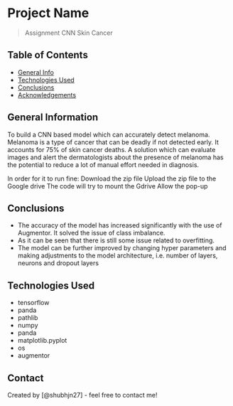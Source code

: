 # Project Name
> Assignment CNN Skin Cancer


## Table of Contents
* [General Info](#general-information)
* [Technologies Used](#technologies-used)
* [Conclusions](#conclusions)
* [Acknowledgements](#acknowledgements)

<!-- You can include any other section that is pertinent to your problem -->

## General Information
To build a CNN based model which can accurately detect melanoma. Melanoma is a type of cancer that can be deadly if not detected early. It accounts for 75% of skin cancer deaths. A solution which can evaluate images and alert the dermatologists about the presence of melanoma has the potential to reduce a lot of manual effort needed in diagnosis.

In order for it to run fine:
  Download the zip file
  Upload the zip file to the Google drive
  The code will try to mount the Gdrive
  Allow the pop-up

<!-- You don't have to answer all the questions - just the ones relevant to your project. -->

## Conclusions
- The accuracy of the model has increased significantly with the use of Augmentor. It solved the issue of class imbalance.
- As it can be seen that there is still some issue related to overfitting.
- The model can be further improved by changing hyper parameters and making adjustments to the model architecture, i.e. number of layers, neurons and dropout layers

<!-- You don't have to answer all the questions - just the ones relevant to your project. -->


## Technologies Used
- tensorflow
- panda
- pathlib
- numpy
- panda
- matplotlib.pyplot
- os
- augmentor

<!-- As the libraries versions keep on changing, it is recommended to mention the version of library used in this project -->



## Contact
Created by [@shubhjn27] - feel free to contact me!


<!-- Optional -->
<!-- ## License -->
<!-- This project is open source and available under the [... License](). -->

<!-- You don't have to include all sections - just the one's relevant to your project -->
